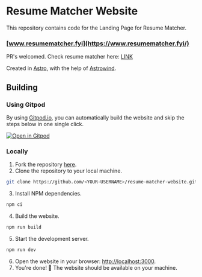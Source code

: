 # Resume Matcher Website

This repository contains code for the Landing Page for Resume Matcher.

### [www.resumematcher.fyi](https://www.resumematcher.fyi/)

PR's welcomed. Check resume matcher here: [LINK](https://github.com/srbhr/Naive-Resume-Matching)

Created in [Astro](https://astro.build), with the help of [Astrowind](https://github.com/onwidget/astrowind).

## Building

### Using Gitpod

By using [Gitpod.io](https://www.gitpod.io), you can automatically build the website and skip the steps below in one single click.

[![Open in Gitpod](https://gitpod.io/button/open-in-gitpod.svg)](https://gitpod.io/#https://github.com/srbhr/resume-matcher-website)

### Locally

1. Fork the repository [here](https://github.com/srbhr/resume-matcher-website/fork).
2. Clone the repository to your local machine.

```bash
git clone https://github.com/<YOUR-USERNAME>/resume-matcher-website.git
```

3. Install NPM dependencies.

```bash
npm ci
```

4. Build the website.

```bash
npm run build
```

5. Start the development server.

```bash
npm run dev
```

6. Open the website in your browser: <http://localhost:3000>.
7. You're done! 🎉 The website should be available on your machine.
